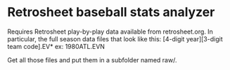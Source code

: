 # Retrosheet baseball stats analyzer

Requires Retrosheet play-by-play data available from retrosheet.org.
In particular, the full season data files that look like this:
  \[4-digit year\]\[3-digit team code\].EV\*
  ex: 1980ATL.EVN

Get all those files and put them in a subfolder named raw/.
